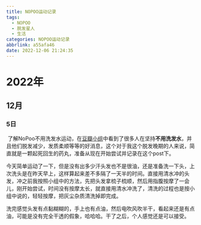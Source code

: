 ```yaml
---
title: NOPOO运动记录
tags:
  - NOPOO
  - 脱发星人
  - 生活
categories: NOPOO运动记录
abbrlink: a55afa46
date: 2022-12-06 21:24:35
---
```


# 2022年

## 12月

### 5日

​	了解NoPoo不用洗发水运动，在[豆瓣小组](https://www.douban.com/group/698495/)中看到了很多人在坚持**不用洗发水**，并且他们脱发减少，发质柔顺等等的好消息，这个对于我这个脱发晚期的人来说，简直就是一颗起死回生的药丸，准备从现在开始尝试并记录在这个post下。

​	今天简单运动了一下，但是没有出多少汗头发也不是很油，还是准备洗一下头，上次洗头是在昨天早上，这样算起来差不多隔了一天半的时间。直接用清水冲的头发，冲之前我按照小组中的方法，先把头发拿梳子梳顺，然后用指腹按摩了一会儿，刚开始尝试，时间没有按摩太长，就直接用清水冲洗了，清洗的过程也是按小组中说的，轻轻按摩，把灰尘杂质清洗掉即完成。

​	洗完感觉头发有点黏糊糊的，手上也有点油，然后电吹风吹半干，看起来还是有点油，可能是没有完全干透的假象，哈哈哈。干了之后，个人感觉还是可以接受。

